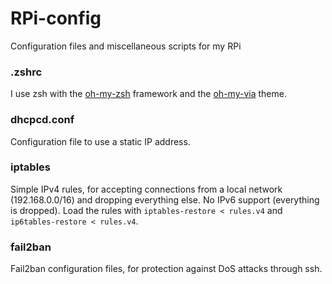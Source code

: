 # RPi-config
Configuration files and miscellaneous scripts for my RPi


### .zshrc
I use zsh with the [oh-my-zsh](http://ohmyz.sh/) framework and the [oh-my-via](https://github.com/badouralix/oh-my-via) theme.


### dhcpcd.conf
Configuration file to use a static IP address.


### iptables
Simple IPv4 rules, for accepting connections from a local network (192.168.0.0/16) and dropping everything else.
No IPv6 support (everything is dropped).
Load the rules with `iptables-restore < rules.v4` and `ip6tables-restore < rules.v4`.


### fail2ban
Fail2ban configuration files, for protection against DoS attacks through ssh.